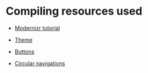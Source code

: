 # Compiling resources used

* [Modernizr tutorial](https://www.lambdatest.com/blog/feature-detection-with-modernizr-for-cross-browser-compatibility/)

* [Theme](https://bootswatch.com/flatly/)

* [Buttons](https://saruwakakun.com/en/css3-buttons)

* [Circular navigations](https://tympanus.net/codrops/2013/08/09/building-a-circular-navigation-with-css-transforms/)
